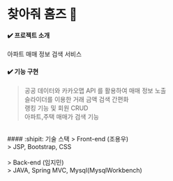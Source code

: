 # 찾아줘 홈즈 :tophat:


#### :heavy_check_mark: 프로젝트 소개
아파트 매매 정보 검색 서비스 <br>

#### :heavy_check_mark: 기능 구현
> 공공 데이터와 카카오맵 API 를 활용하여 매매 정보 노출 <br>
> 슬라이더를 이용한 거래 금액 검색 간편화<br>
> 랭킹 기능 및 회원 CRUD       <br>
> 아파트,주택 매매가 검색 기능<br>

<br>
#### :shipit: 기술 스택
> Front-end (조용우) <br>
> JSP, Bootstrap, CSS <br>
<br>
> Back-end (임지민) <br>
> JAVA, Spring MVC, Mysql(MysqlWorkbench)


